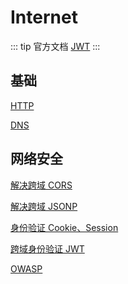 # Internet

::: tip 官方文档
[JWT](https://jwt.io/)
:::

## 基础

[HTTP]()

[DNS]()

## 网络安全

[解决跨域 CORS]()

[解决跨域 JSONP]()

[身份验证 Cookie、Session]()

[跨域身份验证 JWT]()

[OWASP]()

